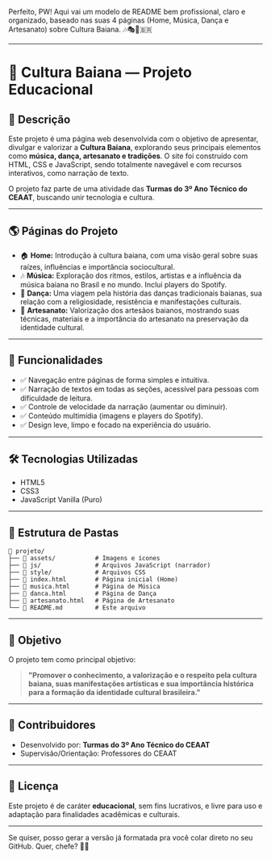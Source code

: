 Perfeito, PW! Aqui vai um modelo de README bem profissional, claro e organizado, baseado nas suas 4 páginas (Home, Música, Dança e Artesanato) sobre Cultura Baiana. 🎶🎭🎨🇧🇷

---

# 🎨 Cultura Baiana — Projeto Educacional

## 📑 Descrição

Este projeto é uma página web desenvolvida com o objetivo de apresentar, divulgar e valorizar a **Cultura Baiana**, explorando seus principais elementos como **música, dança, artesanato e tradições**. O site foi construído com HTML, CSS e JavaScript, sendo totalmente navegável e com recursos interativos, como narração de texto.

O projeto faz parte de uma atividade das **Turmas do 3º Ano Técnico do CEAAT**, buscando unir tecnologia e cultura.

---

## 🌎 Páginas do Projeto

* 🏠 **Home:** Introdução à cultura baiana, com uma visão geral sobre suas raízes, influências e importância sociocultural.
* 🎶 **Música:** Exploração dos ritmos, estilos, artistas e a influência da música baiana no Brasil e no mundo. Inclui players do Spotify.
* 💃 **Dança:** Uma viagem pela história das danças tradicionais baianas, sua relação com a religiosidade, resistência e manifestações culturais.
* 🎨 **Artesanato:** Valorização dos artesãos baianos, mostrando suas técnicas, materiais e a importância do artesanato na preservação da identidade cultural.

---

## 🚀 Funcionalidades

* ✅ Navegação entre páginas de forma simples e intuitiva.
* ✅ Narração de textos em todas as seções, acessível para pessoas com dificuldade de leitura.
* ✅ Controle de velocidade da narração (aumentar ou diminuir).
* ✅ Conteúdo multimídia (imagens e players do Spotify).
* ✅ Design leve, limpo e focado na experiência do usuário.

---

## 🛠️ Tecnologias Utilizadas

* HTML5
* CSS3
* JavaScript Vanilla (Puro)

---

## 📂 Estrutura de Pastas

```
📁 projeto/
├── 📁 assets/           # Imagens e ícones
├── 📁 js/               # Arquivos JavaScript (narrador)
├── 📁 style/            # Arquivos CSS
├── 📄 index.html        # Página inicial (Home)
├── 📄 musica.html       # Página de Música
├── 📄 danca.html        # Página de Dança
├── 📄 artesanato.html   # Página de Artesanato
└── 📄 README.md         # Este arquivo
```

---

## 🎯 Objetivo

O projeto tem como principal objetivo:

> **"Promover o conhecimento, a valorização e o respeito pela cultura baiana, suas manifestações artísticas e sua importância histórica para a formação da identidade cultural brasileira."**

---

## 👥 Contribuidores

* Desenvolvido por: **Turmas do 3º Ano Técnico do CEAAT**
* Supervisão/Orientação: Professores do CEAAT

---

## 📜 Licença

Este projeto é de caráter **educacional**, sem fins lucrativos, e livre para uso e adaptação para finalidades acadêmicas e culturais.

---

Se quiser, posso gerar a versão já formatada pra você colar direto no seu GitHub. Quer, chefe? 💪🔥
